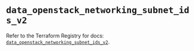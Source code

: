 # `data_openstack_networking_subnet_ids_v2`

Refer to the Terraform Registry for docs: [`data_openstack_networking_subnet_ids_v2`](https://registry.terraform.io/providers/terraform-provider-openstack/openstack/3.0.0/docs/data-sources/networking_subnet_ids_v2).
